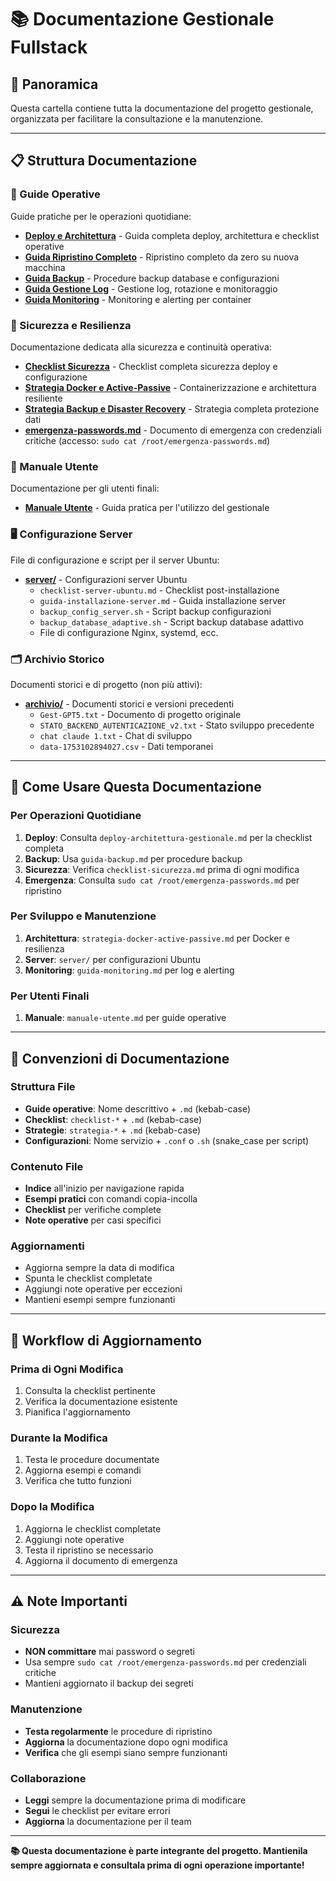 # 📚 Documentazione Gestionale Fullstack

## 🎯 Panoramica

Questa cartella contiene tutta la documentazione del progetto gestionale, organizzata per facilitare la consultazione e la manutenzione.

---

## 📋 Struttura Documentazione

### **🚀 Guide Operative**
Guide pratiche per le operazioni quotidiane:

- **[Deploy e Architettura](deploy-architettura-gestionale.md)** - Guida completa deploy, architettura e checklist operative
- **[Guida Ripristino Completo](guida-ripristino-completo.md)** - Ripristino completo da zero su nuova macchina
- **[Guida Backup](guida-backup.md)** - Procedure backup database e configurazioni
- **[Guida Gestione Log](guida-gestione-log.md)** - Gestione log, rotazione e monitoraggio
- **[Guida Monitoring](guida-monitoring.md)** - Monitoring e alerting per container

### **🔐 Sicurezza e Resilienza**
Documentazione dedicata alla sicurezza e continuità operativa:

- **[Checklist Sicurezza](checklist-sicurezza.md)** - Checklist completa sicurezza deploy e configurazione
- **[Strategia Docker e Active-Passive](strategia-docker-active-passive.md)** - Containerizzazione e architettura resiliente
- **[Strategia Backup e Disaster Recovery](strategia-backup-disaster-recovery.md)** - Strategia completa protezione dati
- **[emergenza-passwords.md](emergenza-passwords.md)** - Documento di emergenza con credenziali critiche (accesso: `sudo cat /root/emergenza-passwords.md`)

### **👥 Manuale Utente**
Documentazione per gli utenti finali:

- **[Manuale Utente](manuale-utente.md)** - Guida pratica per l'utilizzo del gestionale

### **🖥️ Configurazione Server**
File di configurazione e script per il server Ubuntu:

- **[server/](server/)** - Configurazioni server Ubuntu
  - `checklist-server-ubuntu.md` - Checklist post-installazione
  - `guida-installazione-server.md` - Guida installazione server
  - `backup_config_server.sh` - Script backup configurazioni
  - `backup_database_adaptive.sh` - Script backup database adattivo
  - File di configurazione Nginx, systemd, ecc.

### **🗂️ Archivio Storico**
Documenti storici e di progetto (non più attivi):

- **[archivio/](archivio/)** - Documenti storici e versioni precedenti
  - `Gest-GPT5.txt` - Documento di progetto originale
  - `STATO_BACKEND_AUTENTICAZIONE_v2.txt` - Stato sviluppo precedente
  - `chat claude 1.txt` - Chat di sviluppo
  - `data-1753102894027.csv` - Dati temporanei

---

## 🎯 Come Usare Questa Documentazione

### **Per Operazioni Quotidiane**
1. **Deploy**: Consulta `deploy-architettura-gestionale.md` per la checklist completa
2. **Backup**: Usa `guida-backup.md` per procedure backup
3. **Sicurezza**: Verifica `checklist-sicurezza.md` prima di ogni modifica
4. **Emergenza**: Consulta `sudo cat /root/emergenza-passwords.md` per ripristino

### **Per Sviluppo e Manutenzione**
1. **Architettura**: `strategia-docker-active-passive.md` per Docker e resilienza
2. **Server**: `server/` per configurazioni Ubuntu
3. **Monitoring**: `guida-monitoring.md` per log e alerting

### **Per Utenti Finali**
1. **Manuale**: `manuale-utente.md` per guide operative

---

## 📝 Convenzioni di Documentazione

### **Struttura File**
- **Guide operative**: Nome descrittivo + `.md` (kebab-case)
- **Checklist**: `checklist-*` + `.md` (kebab-case)
- **Strategie**: `strategia-*` + `.md` (kebab-case)
- **Configurazioni**: Nome servizio + `.conf` o `.sh` (snake_case per script)

### **Contenuto File**
- **Indice** all'inizio per navigazione rapida
- **Esempi pratici** con comandi copia-incolla
- **Checklist** per verifiche complete
- **Note operative** per casi specifici

### **Aggiornamenti**
- Aggiorna sempre la data di modifica
- Spunta le checklist completate
- Aggiungi note operative per eccezioni
- Mantieni esempi sempre funzionanti

---

## 🔄 Workflow di Aggiornamento

### **Prima di Ogni Modifica**
1. Consulta la checklist pertinente
2. Verifica la documentazione esistente
3. Pianifica l'aggiornamento

### **Durante la Modifica**
1. Testa le procedure documentate
2. Aggiorna esempi e comandi
3. Verifica che tutto funzioni

### **Dopo la Modifica**
1. Aggiorna le checklist completate
2. Aggiungi note operative
3. Testa il ripristino se necessario
4. Aggiorna il documento di emergenza

---

## ⚠️ Note Importanti

### **Sicurezza**
- **NON committare** mai password o segreti
- Usa sempre `sudo cat /root/emergenza-passwords.md` per credenziali critiche
- Mantieni aggiornato il backup dei segreti

### **Manutenzione**
- **Testa regolarmente** le procedure di ripristino
- **Aggiorna** la documentazione dopo ogni modifica
- **Verifica** che gli esempi siano sempre funzionanti

### **Collaborazione**
- **Leggi** sempre la documentazione prima di modificare
- **Segui** le checklist per evitare errori
- **Aggiorna** la documentazione per il team

---

**📚 Questa documentazione è parte integrante del progetto. Mantienila sempre aggiornata e consultala prima di ogni operazione importante!**